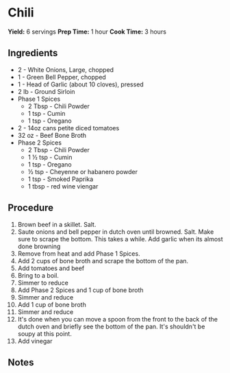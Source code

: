 # Chili
**Yield:** 6 servings
**Prep Time:** 1 hour
**Cook Time:** 3 hours

## Ingredients
- 2 - White Onions, Large, chopped
- 1 - Green Bell Pepper, chopped
- 1 - Head of Garlic (about 10 cloves), pressed
- 2 lb - Ground Sirloin
- Phase 1 Spices
  - 2 Tbsp - Chili Powder
  - 1 tsp - Cumin
  - 1 tsp - Oregano
- 2 - 14oz cans petite diced tomatoes
- 32 oz - Beef Bone Broth
- Phase 2 Spices
  - 2 Tbsp - Chili Powder
  - 1 ½  tsp - Cumin
  - 1 tsp - Oregano
  - ½ tsp - Cheyenne or habanero powder
  - 1 tsp - Smoked Paprika
  - 1 tbsp - red wine viengar


## Procedure
1. Brown beef in a skillet. Salt.
2. Saute onions and bell pepper in dutch oven until browned.  Salt.  Make sure to scrape the bottom. This takes a while.  Add garlic when its almost done browning
4. Remove from heat and add Phase 1 Spices.
5. Add 2 cups of bone broth and scrape the bottom of the pan.
6. Add tomatoes and beef
7. Bring to a boil.
8. Simmer to reduce
9. Add Phase 2 Spices and 1 cup of bone broth
10. Simmer and reduce
11. Add 1 cup of bone broth
12. Simmer and reduce
13. It's done when you can move a spoon from the front to the back of the dutch oven and briefly see the bottom of the pan.  It's shouldn't be soupy at this point.
14. Add vinegar


## Notes

